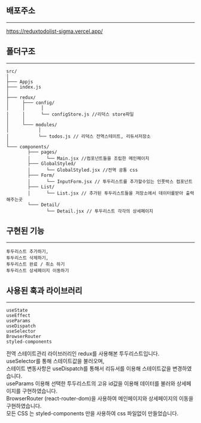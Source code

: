 ## 배포주소
------
https://reduxtodolist-sigma.vercel.app/


## 폴더구조
-----

```
src/
│
├─── Appjs   
├─── index.js  
│
├─── redux/  
│     ├─── config/
│     │      │
│     │      └── configStore.js //리덕스 store파일
│     │
│     └─── modules/
│           │
│           └── todos.js // 리덕스 전역스테이트, 리듀서저장소
│
└─── components/
        ├─── pages/
        │      └── Main.jsx //컴포넌트들을 조립한 메인페이지
        ├─── GlobalStyled/
        │      └── GlobalStyled.jsx //전역 공통 css 
        ├─── Form/
        │      └── InputForm.jsx // 투두리스트를 추가할수있는 인풋박스 컴포넌트
        ├─── List/
        │      └── List.jsx // 추가된 투두리스트들을 저장소에서 데이터를받아 출력해주는곳
        └─── Detail/
               └── Detail.jsx // 투두리스트 각각의 상세페이지

```

## 구현된 기능
----
```
투두리스트 추가하기, 
투두리스트 삭제하기,
투두리스트 완료 / 취소 하기
투두리스트 상세페이지 이동하기
```

## 사용된 훅과 라이브러리
------
```
useState
useEffect
useParams
useDispatch
useSelector
BrowserRouter
styled-components

```
전역 스테이트관리 라이브러리인 redux를 사용해본 투두리스트입니다.  
useSelector를 통해 스테이트값을 불러오며,  
스테이트 변동사항은 useDispatch를 통해서 리듀서를 이용해 스테이트값을 변경하였습니다.  
useParams 이용해 선택한 투두리스트의 고유 id값을 이용해 데이터를 불러와 상세페이지를 구현하였습니다.  
BrowserRouter (react-router-dom)을 사용하여 메인페이지와 상세페이지의 이동을 구현하였습니다.  
모든 CSS 는 styled-components 만을 사용하여 css 파일없이 만들었습니다.





